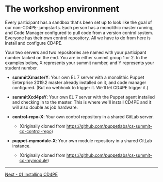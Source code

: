 # The workshop environment

Every participant has a sandbox that's been set up to look like the goal of our non-CD4PE-jumpstarts.  Each person has a monolithic master running, and Code Manager configured to pull code from a version control system.  Everyone has their own control repository.  All we have to do from here is install and configure CD4PE.

Your two servers and two repositories are named with your participant number tacked on the end.  You are in either summit group 1 or 2.  In the examples below, X represents your summit number, and Y represents your student number.

* **summitXmasterY**: Your own EL 7 server with a monolithic Puppet Enterprise 2019.2 master already installed on it, and code manager configured.  (But no webhook to trigger it.  We'll let CD4PE trigger it.)

* **summitXcd4peY**: Your own EL 7 server with the Puppet agent installed and checking in to the master.  This is where we'll install CD4PE and it will also double as job hardware.

* **control-repo-X**: Your own control repository in a shared GitLab server.
  * (Originally cloned from https://github.com/puppetlabs/cs-summit-cd-control-repo)

* **puppet-mymodule-X**: Your own module repository in a shared GitLab instance.
  * (Originally cloned from https://github.com/puppetlabs/cs-summit-cd-mymodule)

---

[Next - 01 Installing CD4PE](01_installing_cd4pe.md)
